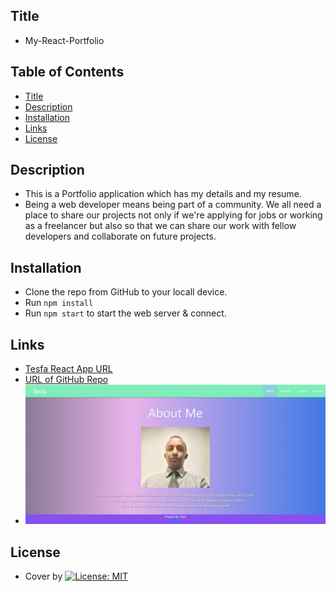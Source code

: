 ## Title

- My-React-Portfolio

## Table of Contents

- [Title](#title)
- [Description](#description)
- [Installation](#installation)
- [Links](#links)
- [License](#license)

## Description

- This is a Portfolio application which has my details and my resume.
- Being a web developer means being part of a community. We all need a place to share our projects not only if we're applying for jobs or working as a freelancer but also so that we can share our work with fellow developers and collaborate on future projects.

## Installation

- Clone the repo from GitHub to your locall device.
- Run `npm install`
- Run `npm start` to start the web server & connect.

## Links

- [Tesfa React App URL](https://tesfa8186.github.io/tesfa-react-portfolio/)
- [URL of GitHub Repo](https://github.com/Tesfa8186/Tesfa-React-Portfolio)
- ![alt text](./public/assets/images/About-Page.png)

## License

- Cover by [![License: MIT](https://img.shields.io/badge/License-MIT-green.svg)](https://opensource.org/licenses/MIT)
